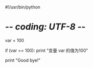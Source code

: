 #!/usr/bin/python
# -*- coding: UTF-8 -*-

var = 100

if (var == 100): print "变量 var 的值为100"

print "Good bye!"
